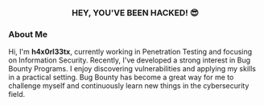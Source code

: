 <h3 align="center">HEY, YOU'VE BEEN HACKED! 😎</h3>

<h3 align="left">About Me</h3>

<p>Hi, I'm <strong>h4x0rl33tx</strong>, currently working in Penetration Testing and focusing on Information Security. Recently, I've developed a strong interest in Bug Bounty Programs. I enjoy discovering vulnerabilities and applying my skills in a practical setting. Bug Bounty has become a great way for me to challenge myself and continuously learn new things in the cybersecurity field.</p>
